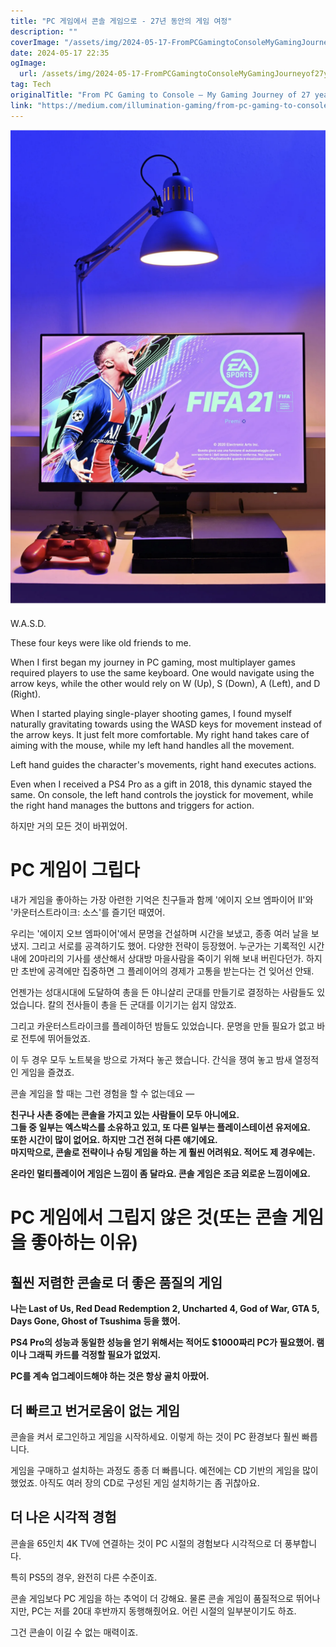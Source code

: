 ```yaml
---
title: "PC 게임에서 콘솔 게임으로 - 27년 동안의 게임 여정"
description: ""
coverImage: "/assets/img/2024-05-17-FromPCGamingtoConsoleMyGamingJourneyof27years_0.png"
date: 2024-05-17 22:35
ogImage: 
  url: /assets/img/2024-05-17-FromPCGamingtoConsoleMyGamingJourneyof27years_0.png
tag: Tech
originalTitle: "From PC Gaming to Console — My Gaming Journey of 27 years"
link: "https://medium.com/illumination-gaming/from-pc-gaming-to-console-my-gaming-journey-of-27-years-a135beeb245e"
---
```



![PC Gaming to Console: My 27-Year Gaming Journey](/assets/img/2024-05-17-FromPCGamingtoConsoleMyGamingJourneyof27years_0.png)

W.A.S.D.

These four keys were like old friends to me.

When I first began my journey in PC gaming, most multiplayer games required players to use the same keyboard. One would navigate using the arrow keys, while the other would rely on W (Up), S (Down), A (Left), and D (Right).

<div class="content-ad"></div>

When I started playing single-player shooting games, I found myself naturally gravitating towards using the WASD keys for movement instead of the arrow keys. It just felt more comfortable. My right hand takes care of aiming with the mouse, while my left hand handles all the movement.

Left hand guides the character's movements, right hand executes actions.

Even when I received a PS4 Pro as a gift in 2018, this dynamic stayed the same. On console, the left hand controls the joystick for movement, while the right hand manages the buttons and triggers for action.

<div class="content-ad"></div>

하지만 거의 모든 것이 바뀌었어.

# PC 게임이 그립다

내가 게임을 좋아하는 가장 아련한 기억은 친구들과 함께 '에이지 오브 엠파이어 II'와 '카운터스트라이크: 소스'를 즐기던 때였어.

우리는 '에이지 오브 엠파이어'에서 문명을 건설하며 시간을 보냈고, 종종 여러 날을 보냈지. 그리고 서로를 공격하기도 했어. 다양한 전략이 등장했어. 누군가는 기록적인 시간 내에 20마리의 기사를 생산해서 상대방 마을사람을 죽이기 위해 보내 버린다던가. 하지만 초반에 공격에만 집중하면 그 플레이어의 경제가 고통을 받는다는 건 잊어선 안돼.

<div class="content-ad"></div>

언젠가는 성대시대에 도달하여 총을 든 야니살리 군대를 만들기로 결정하는 사람들도 있었습니다. 칼의 전사들이 총을 든 군대를 이기기는 쉽지 않았죠.

그리고 카운터스트라이크를 플레이하던 밤들도 있었습니다. 문명을 만들 필요가 없고 바로 전투에 뛰어들었죠.

이 두 경우 모두 노트북을 방으로 가져다 놓곤 했습니다. 간식을 쟁여 놓고 밤새 열정적인 게임을 즐겼죠.

콘솔 게임을 할 때는 그런 경험을 할 수 없는데요 —

<div class="content-ad"></div>

**친구나 사촌 중에는 콘솔을 가지고 있는 사람들이 모두 아니에요.**  
**그들 중 일부는 엑스박스를 소유하고 있고, 또 다른 일부는 플레이스테이션 유저에요.**  
**또한 시간이 많이 없어요. 하지만 그건 전혀 다른 얘기에요.**  
**마지막으로, 콘솔로 전략이나 슈팅 게임을 하는 게 훨씬 어려워요. 적어도 제 경우에는.**  

**온라인 멀티플레이어 게임은 느낌이 좀 달라요. 콘솔 게임은 조금 외로운 느낌이에요.**  

# PC 게임에서 그립지 않은 것(또는 콘솔 게임을 좋아하는 이유)  

## 훨씬 저렴한 콘솔로 더 좋은 품질의 게임

<div class="content-ad"></div>

**나는 Last of Us, Red Dead Redemption 2, Uncharted 4, God of War, GTA 5, Days Gone, Ghost of Tsushima 등을 했어.**  

**PS4 Pro의 성능과 동일한 성능을 얻기 위해서는 적어도 $1000짜리 PC가 필요했어. 램이나 그래픽 카드를 걱정할 필요가 없었지.**  

**PC를 계속 업그레이드해야 하는 것은 항상 골치 아팠어.**  

## **더 빠르고 번거로움이 없는 게임**

<div class="content-ad"></div>

콘솔을 켜서 로그인하고 게임을 시작하세요. 이렇게 하는 것이 PC 환경보다 훨씬 빠릅니다.

게임을 구매하고 설치하는 과정도 종종 더 빠릅니다. 예전에는 CD 기반의 게임을 많이 했었죠. 아직도 여러 장의 CD로 구성된 게임 설치하기는 좀 귀찮아요.

## 더 나은 시각적 경험

콘솔을 65인치 4K TV에 연결하는 것이 PC 시절의 경험보다 시각적으로 더 풍부합니다.

<div class="content-ad"></div>

특히 PS5의 경우, 완전히 다른 수준이죠.

콘솔 게임보다 PC 게임을 하는 추억이 더 강해요. 물론 콘솔 게임이 품질적으로 뛰어나지만, PC는 저를 20대 후반까지 동행해줬어요. 어린 시절의 일부분이기도 하죠.

그건 콘솔이 이길 수 없는 매력이죠. 